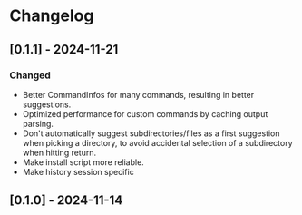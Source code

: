 # Changelog

## [0.1.1] - 2024-11-21

### Changed

- Better CommandInfos for many commands, resulting in better suggestions.
- Optimized performance for custom commands by caching output parsing.
- Don't automatically suggest subdirectories/files as a first suggestion when picking a directory, to avoid accidental selection of a subdirectory when hitting return.
- Make install script more reliable.
- Make history session specific

## [0.1.0] - 2024-11-14